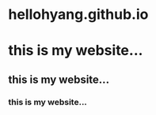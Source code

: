 # hellohyang.github.io
<h1>this is my website...</h1>
<h2>this is my website...</h2>
<h3>this is my website...</h3>
